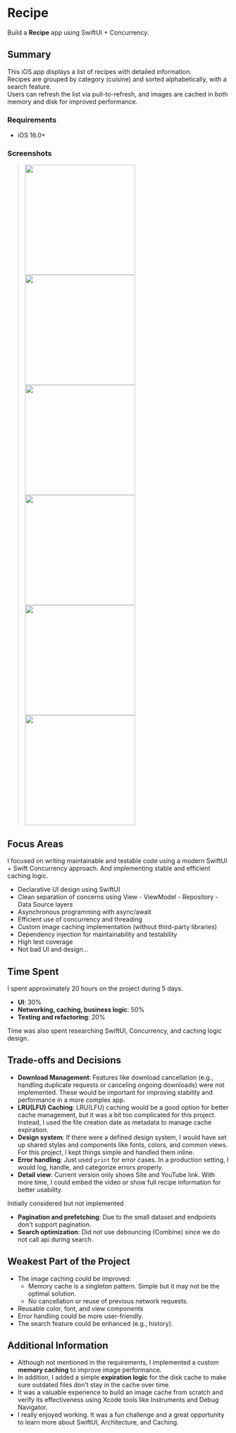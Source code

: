 # Recipe

Build a **Recipe** app using SwiftUI + Concurrency.

## Summary

This iOS app displays a list of recipes with detailed information.  
Recipes are grouped by category (cuisine) and sorted alphabetically, with a search feature.  
Users can refresh the list via pull-to-refresh, and images are cached in both memory and disk for improved performance.  

### Requirements

- iOS 16.0+

### Screenshots

> <img src="https://github.com/user-attachments/assets/aa094716-b060-4cfa-88d2-26320d60fb90" width="250"/>
> <img src="https://github.com/user-attachments/assets/554c2c9a-420f-4105-ad45-4f931a9df458" width="250"/>
> <img src="https://github.com/user-attachments/assets/b5c36f5b-ff9d-4772-9286-ca7f88ff543f" width="250"/>
> <img src="https://github.com/user-attachments/assets/e67e0c9d-17d8-42fe-b827-3141ff4dc5cc" width="250"/>
> <img src="https://github.com/user-attachments/assets/82239ba6-66b0-4a35-950f-23ac55108c02" width="250"/>
> <img src="https://github.com/user-attachments/assets/3b5058f7-125f-4154-a4f0-c706c7001915" width="250"/>

## Focus Areas

I focused on writing maintainable and testable code using a modern SwiftUI + Swift Concurrency approach. And implementing stable and efficient caching logic.

- Declarative UI design using SwiftUI
- Clean separation of concerns using View - ViewModel - Repository - Data Source layers
- Asynchronous programming with async/await
- Efficient use of concurrency and threading
- Custom image caching implementation (without third-party libraries)
- Dependency injection for maintainability and testability
- High test coverage
- Not bad UI and design...

## Time Spent

I spent approximately 20 hours on the project during 5 days.

- **UI**: 30%
- **Networking, caching, business logic**: 50%
- **Testing and refactoring**: 20%

Time was also spent researching SwiftUI, Concurrency, and caching logic design.

## Trade-offs and Decisions

- **Download Management**: Features like download cancellation (e.g., handling duplicate requests or canceling ongoing downloads) were not implemented. These would be important for improving stability and performance in a more complex app.
- **LRU(LFU) Caching**: LRU(LFU) caching would be a good option for better cache management, but it was a bit too complicated for this project. Instead, I used the file creation date as metadata to manage cache expiration.
- **Design system**: If there were a defined design system, I would have set up shared styles and components like fonts, colors, and common views. For this project,  I kept things simple and handled them inline.
- **Error handling**: Just used `print` for error cases. In a production setting, I would log, handle, and categorize errors properly.
- **Detail view**: Current version only shows Site and YouTube link. With more time, I could embed the video or show full recipe information for better usability.

Initially considered but not implemented
- **Pagination and prefetching**: Due to the small dataset and endpoints don't support pagination.
- **Search optimization**: Did not use debouncing (Combine) since we do not call api during search.

## Weakest Part of the Project

- The image caching could be improved:
  - Memory cache is a singleton pattern. Simple but it may not be the optimal solution.
  - No cancellation or reuse of previous network requests.
- Reusable color, font, and view components
- Error handling could be more user-friendly.
- The search feature could be enhanced (e.g., history).

## Additional Information

- Although not mentioned in the requirements, I implemented a custom **memory caching** to improve image performance.
- In addition, I added a simple **expiration logic** for the disk cache to make sure outdated files don’t stay in the cache over time.
- It was a valuable experience to build an image cache from scratch and verify its effectiveness using Xcode tools like Instruments and Debug Navigator.
- I really enjoyed working. It was a fun challenge and a great opportunity to learn more about SwiftUI, Architecture, and Caching.
